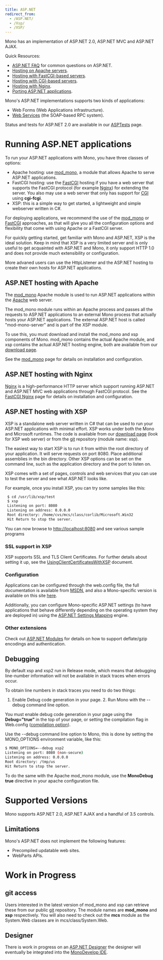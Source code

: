 ```yaml
---
title: ASP.NET
redirect_from:
  - /ASP.NET/
  - /Xsp/
  - /XSP/
---
```


Mono has an implementation of ASP.NET 2.0, ASP.NET MVC and ASP.NET AJAX.

Quick Resources:

-   [ASP.NET FAQ](/docs/faq/aspnet/) for common questions on ASP.NET.
-   [Hosting on Apache servers](/docs/web/mod_mono/).
-   [Hosting with FastCGI-based servers](/docs/web/fastcgi/).
-   [Hosting with CGI-based servers](/archived/cgi "CGI").
-   [Hosting with Nginx](/docs/web/fastcgi/nginx/).
-   [Porting ASP.NET applications](/docs/web/porting-aspnet-applications/).

Mono's ASP.NET implementations supports two kinds of applications:

-   Web Forms (Web Applications infrastructure).
-   [Web Services](/archived/web_services "Web Services") (the SOAP-based RPC system).

Status and tests for ASP.NET 2.0 are available in our [ASPTests](/archived/asptests "ASPTests") page.

Running ASP.NET applications
============================

To run your ASP.NET applications with Mono, you have three classes of options:

-   Apache hosting: use [mod_mono](/docs/web/mod_mono/), a module that allows Apache to serve ASP.NET applications.
-   FastCGI hosting: use the [FastCGI](/docs/web/fastcgi/) hosting if you have a web server that supports the FastCGI protocol (for example [Nginx](/docs/web/fastcgi/nginx/)) for extending the server. You also may use a web server that only has support for [CGI](/archived/cgi "CGI") using **cgi-fcgi**.
-   XSP: this is a simple way to get started, a lightweight and simple webserver written in C#.

For deploying applications, we recommend the use of the [mod_mono](/docs/web/mod_mono/) or [FastCGI](/docs/web/fastcgi/) approaches, as that will give you all the configuration options and flexibility that come with using Apache or a FastCGI server.

For quickly getting started, get familiar with Mono and ASP.NET, XSP is the ideal solution. Keep in mind that XSP is a very limited server and is only useful to get acquainted with ASP.NET and Mono, it only support HTTP 1.0 and does not provide much extensibility or configuration.

More advaned users can use the HttpListener and the ASP.NET hosting to create their own hosts for ASP.NET applications.

ASP.NET hosting with Apache
---------------------------

The [mod_mono](/docs/web/mod_mono/) Apache module is used to run ASP.NET applications within the [Apache](http://httpd.apache.org) web server.

The mod_mono module runs within an Apache process and passes all the requests to ASP.NET applications to an external Mono process that actually hosts your ASP.NET applications. The external ASP.NET host is called "mod-mono-server" and is part of the XSP module.

To use this, you must download and install the mod_mono and xsp components of Mono. mod_mono contains the actual Apache module, and xsp contains the actual ASP.NET hosting engine, both are available from our [download page](/download/).

See the [mod_mono](/docs/web/mod_mono/) page for details on installation and configuration.

ASP.NET hosting with Nginx
--------------------------

[Nginx](http://wiki.nginx.org/) is a high-performance HTTP server which support running ASP.NET and ASP.NET MVC web applications through FastCGI protocol. See the [FastCGI Nginx](/FastCGI_Nginx) page for details on installation and configuration.

ASP.NET hosting with XSP
------------------------

XSP is a standalone web server written in C# that can be used to run your ASP.NET applications with minimal effort. XSP works under both the Mono and Microsoft runtimes. The code is available from our [download page](/download/) (look for XSP web server) or from the [git](/community/contributing/source-code-repository/) repository (module name: xsp).

The easiest way to start XSP is to run it from within the root directory of your application. It will serve requests on port 8080. Place additional assemblies in the bin directory. Other XSP options can be set on the command line, such as the application directory and the port to listen on.

XSP comes with a set of pages, controls and web services that you can use to test the server and see what ASP.NET looks like.

For example, once you install XSP, you can try some samples like this:

``` bash
 $ cd /usr/lib/xsp/test
 $ xsp
 Listening on port: 8080
 Listening on address: 0.0.0.0
 Root directory: /home/cvs/mcs/class/corlib/Microsoft.Win32
 Hit Return to stop the server.
```

You can now browse to <http://localhost:8080> and see various sample programs

### SSL support in XSP

XSP supports SSL and TLS Client Certificates. For further details about setting it up, see the [UsingClientCertificatesWithXSP](/docs/web/using-clientcertificates-with-xsp/) document.

### Configuration

Applications can be configured through the web.config file, the full documentation is available from [MSDN](http://msdn2.microsoft.com/en-us/library/b5ysx397.aspx), and also a Mono-specific version is available on this site [here](/archived/config_systemweb "Config system.web").

Additionally, you can configure Mono-specific ASP.NET settings (to have applications that behave differently depending on the operating system they are deployed in) using the [ASP.NET Settings Mapping](/archived/aspnet_settings_mapping "aSP.NET Settings Mapping") engine.

### Other extensions

Check out [ASP.NET Modules](/archived/aspnet_modules "asP.NET Modules") for details on how to support deflate/gzip encodings and authentication.

Debugging
---------

By default xsp and xsp2 run in Release mode, which means that debugging line-number information will not be available in stack traces when errors occur.

To obtain line numbers in stack traces you need to do two things:

1. Enable Debug code generation in your page. 2. Run Mono with the --debug command line option.

You must enable debug code generation in your page using the **Debug="true"** in the top of your page, or setting the compilation flag in Web.config ([compilation option](/archived/config#3ccompilation3e "Config")).

Use the --debug command line option to Mono, this is done by setting the MONO_OPTIONS environment variable, like this:

``` bash
$ MONO_OPTIONS=--debug xsp2
Listening on port: 8080 (non-secure)
Listening on address: 0.0.0.0
Root directory: /tmp/us
Hit Return to stop the server.
```

To do the same with the Apache mod_mono module, use the **MonoDebug true** directive in your apache configuration file.

Supported Versions
==================

Mono supports ASP.NET 2.0, ASP.NET AJAX and a handful of 3.5 controls.

Limitations
-----------

Mono's ASP.NET does not implement the following features:

-   Precompiled updatable web sites.
-   WebParts APIs.

Work in Progress
================

git access
----------

Users interested in the latest version of mod_mono and xsp can retrieve these from our public [git](/community/contributing/source-code-repository/) repository. The module names are **mod_mono** and **xsp** respectively. You will also need to check out the **mcs** module as the System.Web classes are in mcs/class/System.Web.

Designer
--------

There is work in progress on an [ASP.NET Designer](/archived/aspnet_visual_designer) the designer will eventually be integrated into the [MonoDevelop IDE](/docs/getting-started/development-environments/).

